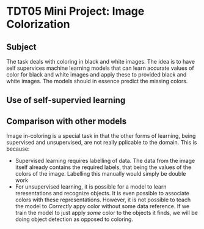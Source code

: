 <!--<h3><b>Colorful Image Colorization</b></h3>-->
# TDT05 Mini Project: Image Colorization
## Subject
The task deals with coloring in black and white images. The idea is to have self supervices machine learning models that can learn accurate values of color for black and white images and apply these to provided black and white images. The models should in essence predict the missing colors.

## Use of self-supervied learning

## Comparison with other models
Image in-coloring is a special task in that the other forms of learning, being supervised and unsupervised, are not really pplicable to the domain. This is because:
- Supervised learning requires labelling of data. The data from the image itself already contains the required labels, that being the values of the colors of the image. Labelling this manually would simply be double work
- For unsupervised learning, it is possible for a model to learn reresentations and recognize objects. It is even possible to associate colors with these representations. However, it is not possible to teach the model to _Correctly_ appy color without some data reference. If we train the model to just apply _some_ color to the objects it finds, we will be doing object detection as opposed to coloring.